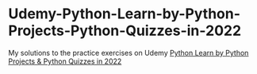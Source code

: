 # Udemy-Python-Learn-by-Python-Projects-Python-Quizzes-in-2022
My solutions to the practice exercises on Udemy
[Python Learn by Python Projects & Python Quizzes in 2022](https://www.udemy.com/share/101y3K3@i2XNmifOdmv31LZAHKvaR1Nm-4KQBu9D_Ac6MDPV3ummd3rYE0e6sv3UwHZZhFuUKw==/)
